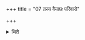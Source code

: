 +++
title = "07 तस्य वैयाघ्रः परिवारो"

+++

<details><summary>थिते</summary>

तस्य वैयाघ्रः परिवारो द्वैपो धन्वधिरार्क्षः कवचः ७
</details>
